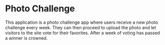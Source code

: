 # Photo Challenge
This application is a photo challenge app where users receive a new 
photo challenge every week. They can then proceed to upload the photo and let visitors 
to the site vote for their favorites. After a week of voting has passed a winner is crowned.